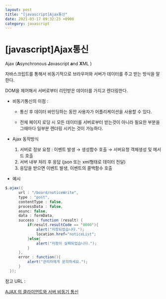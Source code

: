 ```yaml
---
layout: post
title: "[javascript]Ajax통신"
date: 2021-03-17 09:32:23 +0900
category: javascript
---
```


# [javascript]Ajax통신

Ajax (**A**synchronous **J**avascript **a**nd **X**ML )

자바스크립트를 통해서 비동기적으로 브라우저와 서버가 데이터를 주고 받는 방식을 말한다. 

DOM을 제어해서 서버로부터 리턴받은 데이터를 가지고 렌더링한다. 

- 비동기통신의 이점 :

    - 통신 후 데이터 바인딩하는 동안 사용자가 어플리케이션을 사용할 수 있다. 

    - 전체 페이지 로딩 시 모든 데이터를 서버로부터 받는것이 아니라 필요한 부분을 그때마다 일부분 렌더링 시키는 것이 가능하다. 

- Ajax 동작방식
    1. 서버로 정보 요청 : 이벤트 발생 → 생성함수 호출 → 서버요청 객체생성 및 메서드 호출
    2. 서버 내부 처리 후 응답 (json 또는 xml형태로 데이터 전달)
    3. 응답을 받으면 이벤트 발생, 이벤트의 콜백함수 호출

- 예시

```java
$.ajax({
      url : "/board/noticeWrite",
      type : "post",
      contentType : false,
      processData : false,
      async: false,
      data : formData,
      success : function (result) {
          if(result.resultCode == '0000'){
              alert("저장되었습니다.");
              location.href="noticeList";
          }else{
              alert("저장이 실패되었습니다.");
          }
      },
      error : function(){
          alert("관리자에게 문의하세요.");
      }
  });
```

참고 URL : 

[AJAX 의 클라이언트와 서버 비동기 통신](https://webdevtechblog.com/ajax-%EC%9D%98-%ED%81%B4%EB%9D%BC%EC%9D%B4%EC%96%B8%ED%8A%B8%EC%99%80-%EC%84%9C%EB%B2%84-%EB%B9%84%EB%8F%99%EA%B8%B0-%ED%86%B5%EC%8B%A0-d681c905e2a9)